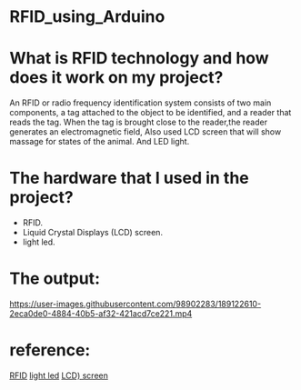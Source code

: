 # RFID_using_Arduino
# What is RFID technology and how does it work on my project?
An RFID or radio frequency identification system consists of two main components, a tag attached to the object to be identified, and a reader that reads the tag. When the tag is brought close to the reader,the reader generates an electromagnetic field, Also used LCD screen that will show massage  for states of the animal. And LED light. 

# The hardware that I used in the project?
-  RFID.
- Liquid Crystal Displays (LCD) screen.
- light led.

# The output:


https://user-images.githubusercontent.com/98902283/189122610-2eca0de0-4884-40b5-af32-421acd7ce221.mp4

# reference:
[RFID](https://lastminuteengineers.com/how-rfid-works-rc522-arduino-tutorial/)
[light led](https://create.arduino.cc/projecthub/techno_z/arduino-traffic-light-simulator-2ec9f7)
[LCD) screen](https://docs.arduino.cc/learn/electronics/lcd-displays)





